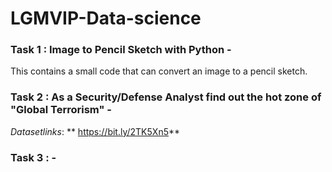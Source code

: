 # LGMVIP-Data-science


### Task 1 : Image to Pencil Sketch with Python - 
This contains a small code that can convert an image to a pencil sketch.

### Task 2 : As a Security/Defense Analyst find out the hot zone of "Global Terrorism" - 

*Datasetlinks*:  ** https://bit.ly/2TK5Xn5**


### Task 3 :  -
